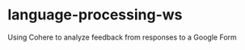 # language-processing-ws
Using Cohere to analyze feedback from responses to a Google Form

<!-- 
https://developer.apple.com/forums/thread/673827
Run xcode-select --install if you're getting this error while installing Cohere
(note that fastavro is one of the required packages for Cohere):

kdunc@Kylans-MacBook-Pro language-processing-ws % python3.10 -m pip install fastavro
Collecting fastavro
  Downloading fastavro-1.8.4.tar.gz (971 kB)
     ━━━━━━━━━━━━━━━━━━━━━━━━━━━━━━━━━━━━━━━━ 971.4/971.4 kB 6.8 MB/s eta 0:00:00
  Installing build dependencies ... done
  Getting requirements to build wheel ... done
  Preparing metadata (pyproject.toml) ... done
Building wheels for collected packages: fastavro
  Building wheel for fastavro (pyproject.toml) ... error
  error: subprocess-exited-with-error
  
  × Building wheel for fastavro (pyproject.toml) did not run successfully.
  │ exit code: 1
  ╰─> [51 lines of output]
      running bdist_wheel
      running build
      running build_py
      creating build
      creating build/lib.macosx-12-arm64-cpython-310
      creating build/lib.macosx-12-arm64-cpython-310/fastavro
      copying fastavro/_schema_common.py -> build/lib.macosx-12-arm64-cpython-310/fastavro
      copying fastavro/_schema_py.py -> build/lib.macosx-12-arm64-cpython-310/fastavro
      copying fastavro/_logical_writers_py.py -> build/lib.macosx-12-arm64-cpython-310/fastavro
      copying fastavro/json_read.py -> build/lib.macosx-12-arm64-cpython-310/fastavro
      copying fastavro/write.py -> build/lib.macosx-12-arm64-cpython-310/fastavro
      copying fastavro/_write_common.py -> build/lib.macosx-12-arm64-cpython-310/fastavro
      copying fastavro/_write_py.py -> build/lib.macosx-12-arm64-cpython-310/fastavro
      copying fastavro/__init__.py -> build/lib.macosx-12-arm64-cpython-310/fastavro
      copying fastavro/_read_py.py -> build/lib.macosx-12-arm64-cpython-310/fastavro
      copying fastavro/types.py -> build/lib.macosx-12-arm64-cpython-310/fastavro
      copying fastavro/json_write.py -> build/lib.macosx-12-arm64-cpython-310/fastavro
      copying fastavro/_read_common.py -> build/lib.macosx-12-arm64-cpython-310/fastavro
      copying fastavro/_validate_common.py -> build/lib.macosx-12-arm64-cpython-310/fastavro
      copying fastavro/_logical_readers_py.py -> build/lib.macosx-12-arm64-cpython-310/fastavro
      copying fastavro/utils.py -> build/lib.macosx-12-arm64-cpython-310/fastavro
      copying fastavro/logical_writers.py -> build/lib.macosx-12-arm64-cpython-310/fastavro
      copying fastavro/_validation_py.py -> build/lib.macosx-12-arm64-cpython-310/fastavro
      copying fastavro/__main__.py -> build/lib.macosx-12-arm64-cpython-310/fastavro
      copying fastavro/logical_readers.py -> build/lib.macosx-12-arm64-cpython-310/fastavro
      copying fastavro/const.py -> build/lib.macosx-12-arm64-cpython-310/fastavro
      copying fastavro/schema.py -> build/lib.macosx-12-arm64-cpython-310/fastavro
      copying fastavro/read.py -> build/lib.macosx-12-arm64-cpython-310/fastavro
      copying fastavro/validation.py -> build/lib.macosx-12-arm64-cpython-310/fastavro
      creating build/lib.macosx-12-arm64-cpython-310/fastavro/io
      copying fastavro/io/binary_decoder.py -> build/lib.macosx-12-arm64-cpython-310/fastavro/io
      copying fastavro/io/__init__.py -> build/lib.macosx-12-arm64-cpython-310/fastavro/io
      copying fastavro/io/binary_encoder.py -> build/lib.macosx-12-arm64-cpython-310/fastavro/io
      copying fastavro/io/parser.py -> build/lib.macosx-12-arm64-cpython-310/fastavro/io
      copying fastavro/io/symbols.py -> build/lib.macosx-12-arm64-cpython-310/fastavro/io
      copying fastavro/io/json_encoder.py -> build/lib.macosx-12-arm64-cpython-310/fastavro/io
      copying fastavro/io/json_decoder.py -> build/lib.macosx-12-arm64-cpython-310/fastavro/io
      creating build/lib.macosx-12-arm64-cpython-310/fastavro/repository
      copying fastavro/repository/__init__.py -> build/lib.macosx-12-arm64-cpython-310/fastavro/repository
      copying fastavro/repository/flat_dict.py -> build/lib.macosx-12-arm64-cpython-310/fastavro/repository
      copying fastavro/repository/base.py -> build/lib.macosx-12-arm64-cpython-310/fastavro/repository
      copying fastavro/py.typed -> build/lib.macosx-12-arm64-cpython-310/fastavro
      running build_ext
      Compiling fastavro/_read.pyx because it changed.
      [1/1] Cythonizing fastavro/_read.pyx
      building 'fastavro._read' extension
      creating build/temp.macosx-12-arm64-cpython-310
      creating build/temp.macosx-12-arm64-cpython-310/fastavro
      clang -Wno-unused-result -Wsign-compare -Wunreachable-code -fno-common -dynamic -DNDEBUG -g -fwrapv -O3 -Wall -I/opt/homebrew/opt/python@3.10/Frameworks/Python.framework/Versions/3.10/include/python3.10 -c fastavro/_read.c -o build/temp.macosx-12-arm64-cpython-310/fastavro/_read.o
      xcrun: error: invalid active developer path (/Library/Developer/CommandLineTools), missing xcrun at: /Library/Developer/CommandLineTools/usr/bin/xcrun
      error: command '/usr/bin/clang' failed with exit code 1
      [end of output]
  
  note: This error originates from a subprocess, and is likely not a problem with pip.
  ERROR: Failed building wheel for fastavro
Failed to build fastavro
ERROR: Could not build wheels for fastavro, which is required to install pyproject.toml-based projects 
-->